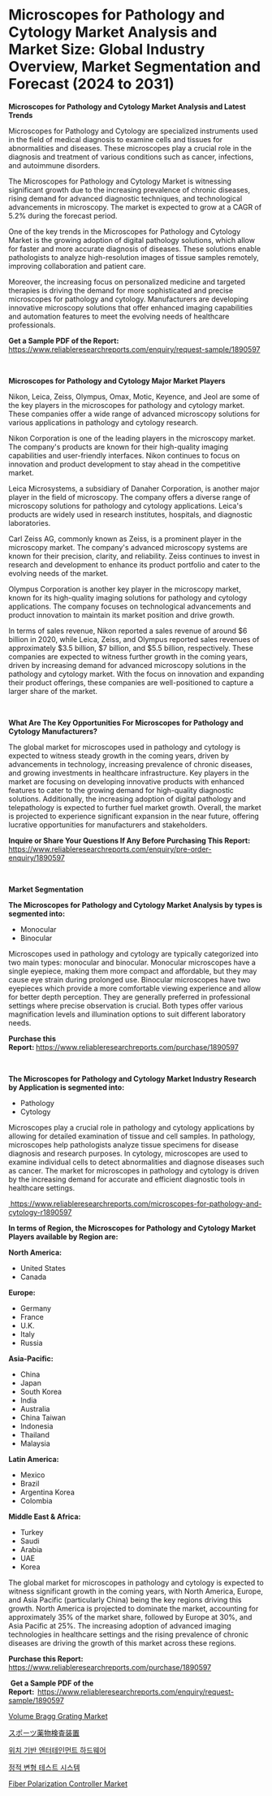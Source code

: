 <p><h1>Microscopes for Pathology and Cytology Market Analysis and Market Size: Global Industry Overview, Market Segmentation and Forecast (2024 to 2031)</h1></p><p><strong>Microscopes for Pathology and Cytology Market Analysis and Latest Trends</strong></p>
<p><p>Microscopes for Pathology and Cytology are specialized instruments used in the field of medical diagnosis to examine cells and tissues for abnormalities and diseases. These microscopes play a crucial role in the diagnosis and treatment of various conditions such as cancer, infections, and autoimmune disorders.</p><p>The Microscopes for Pathology and Cytology Market is witnessing significant growth due to the increasing prevalence of chronic diseases, rising demand for advanced diagnostic techniques, and technological advancements in microscopy. The market is expected to grow at a CAGR of 5.2% during the forecast period.</p><p>One of the key trends in the Microscopes for Pathology and Cytology Market is the growing adoption of digital pathology solutions, which allow for faster and more accurate diagnosis of diseases. These solutions enable pathologists to analyze high-resolution images of tissue samples remotely, improving collaboration and patient care.</p><p>Moreover, the increasing focus on personalized medicine and targeted therapies is driving the demand for more sophisticated and precise microscopes for pathology and cytology. Manufacturers are developing innovative microscopy solutions that offer enhanced imaging capabilities and automation features to meet the evolving needs of healthcare professionals.</p></p>
<p><strong>Get a Sample PDF of the Report:&nbsp;</strong> <a href="https://www.reliableresearchreports.com/enquiry/request-sample/1890597">https://www.reliableresearchreports.com/enquiry/request-sample/1890597</a></p>
<p>&nbsp;</p>
<p><strong>Microscopes for Pathology and Cytology Major Market Players</strong></p>
<p><p>Nikon, Leica, Zeiss, Olympus, Omax, Motic, Keyence, and Jeol are some of the key players in the microscopes for pathology and cytology market. These companies offer a wide range of advanced microscopy solutions for various applications in pathology and cytology research.</p><p>Nikon Corporation is one of the leading players in the microscopy market. The company's products are known for their high-quality imaging capabilities and user-friendly interfaces. Nikon continues to focus on innovation and product development to stay ahead in the competitive market.</p><p>Leica Microsystems, a subsidiary of Danaher Corporation, is another major player in the field of microscopy. The company offers a diverse range of microscopy solutions for pathology and cytology applications. Leica's products are widely used in research institutes, hospitals, and diagnostic laboratories.</p><p>Carl Zeiss AG, commonly known as Zeiss, is a prominent player in the microscopy market. The company's advanced microscopy systems are known for their precision, clarity, and reliability. Zeiss continues to invest in research and development to enhance its product portfolio and cater to the evolving needs of the market.</p><p>Olympus Corporation is another key player in the microscopy market, known for its high-quality imaging solutions for pathology and cytology applications. The company focuses on technological advancements and product innovation to maintain its market position and drive growth.</p><p>In terms of sales revenue, Nikon reported a sales revenue of around $6 billion in 2020, while Leica, Zeiss, and Olympus reported sales revenues of approximately $3.5 billion, $7 billion, and $5.5 billion, respectively. These companies are expected to witness further growth in the coming years, driven by increasing demand for advanced microscopy solutions in the pathology and cytology market. With the focus on innovation and expanding their product offerings, these companies are well-positioned to capture a larger share of the market.</p></p>
<p>&nbsp;</p>
<p><strong>What Are The Key Opportunities For Microscopes for Pathology and Cytology Manufacturers?</strong></p>
<p><p>The global market for microscopes used in pathology and cytology is expected to witness steady growth in the coming years, driven by advancements in technology, increasing prevalence of chronic diseases, and growing investments in healthcare infrastructure. Key players in the market are focusing on developing innovative products with enhanced features to cater to the growing demand for high-quality diagnostic solutions. Additionally, the increasing adoption of digital pathology and telepathology is expected to further fuel market growth. Overall, the market is projected to experience significant expansion in the near future, offering lucrative opportunities for manufacturers and stakeholders.</p></p>
<p><strong>Inquire or Share Your Questions If Any Before Purchasing This Report:</strong> <a href="https://www.reliableresearchreports.com/enquiry/pre-order-enquiry/1890597">https://www.reliableresearchreports.com/enquiry/pre-order-enquiry/1890597</a></p>
<p>&nbsp;</p>
<p><strong>Market Segmentation</strong></p>
<p><strong>The Microscopes for Pathology and Cytology Market Analysis by types is segmented into:</strong></p>
<p><ul><li>Monocular</li><li>Binocular</li></ul></p>
<p><p>Microscopes used in pathology and cytology are typically categorized into two main types: monocular and binocular. Monocular microscopes have a single eyepiece, making them more compact and affordable, but they may cause eye strain during prolonged use. Binocular microscopes have two eyepieces which provide a more comfortable viewing experience and allow for better depth perception. They are generally preferred in professional settings where precise observation is crucial. Both types offer various magnification levels and illumination options to suit different laboratory needs.</p></p>
<p><strong>Purchase this Report:&nbsp;</strong><a href="https://www.reliableresearchreports.com/purchase/1890597">https://www.reliableresearchreports.com/purchase/1890597</a></p>
<p>&nbsp;</p>
<p><strong>The Microscopes for Pathology and Cytology Market Industry Research by Application is segmented into:</strong></p>
<p><ul><li>Pathology</li><li>Cytology</li></ul></p>
<p><p>Microscopes play a crucial role in pathology and cytology applications by allowing for detailed examination of tissue and cell samples. In pathology, microscopes help pathologists analyze tissue specimens for disease diagnosis and research purposes. In cytology, microscopes are used to examine individual cells to detect abnormalities and diagnose diseases such as cancer. The market for microscopes in pathology and cytology is driven by the increasing demand for accurate and efficient diagnostic tools in healthcare settings.</p></p>
<p><a href="https://www.reliableresearchreports.com/microscopes-for-pathology-and-cytology-r1890597">&nbsp;https://www.reliableresearchreports.com/microscopes-for-pathology-and-cytology-r1890597</a></p>
<p><strong>In terms of Region, the Microscopes for Pathology and Cytology Market Players available by Region are:</strong></p>
<p>
    <p> <strong> North America: </strong>
        <ul>
            <li>United States</li>
            <li>Canada</li>
        </ul>
        </p> 
    <p> <strong> Europe: </strong>
        <ul>
            <li>Germany</li>
            <li>France</li>
            <li>U.K.</li>
            <li>Italy</li>
            <li>Russia</li>
        </ul>
        </p> 
    <p> <strong> Asia-Pacific: </strong>
        <ul>
            <li>China</li>
            <li>Japan</li>
            <li>South Korea</li>
            <li>India</li>
            <li>Australia</li>
            <li>China Taiwan</li>
            <li>Indonesia</li>
            <li>Thailand</li>
            <li>Malaysia</li>
        </ul>
        </p> 
    <p> <strong> Latin America: </strong>
        <ul>
            <li>Mexico</li>
            <li>Brazil</li>
            <li>Argentina Korea</li>
            <li>Colombia</li>
        </ul>
        </p> 
    <p> <strong> Middle East & Africa: </strong>
        <ul>
            <li>Turkey</li>
            <li>Saudi</li>
            <li>Arabia</li>
            <li>UAE</li>
            <li>Korea</li>
        </ul>
    </p>
    </p>
<p><p>The global market for microscopes in pathology and cytology is expected to witness significant growth in the coming years, with North America, Europe, and Asia Pacific (particularly China) being the key regions driving this growth. North America is projected to dominate the market, accounting for approximately 35% of the market share, followed by Europe at 30%, and Asia Pacific at 25%. The increasing adoption of advanced imaging technologies in healthcare settings and the rising prevalence of chronic diseases are driving the growth of this market across these regions.</p></p>
<p><strong>Purchase this Report: </strong><a href="https://www.reliableresearchreports.com/purchase/1890597">https://www.reliableresearchreports.com/purchase/1890597</a></p>
<p>&nbsp;<strong>Get a Sample PDF of the Report:&nbsp;&nbsp;</strong><a href="https://www.reliableresearchreports.com/enquiry/request-sample/1890597">https://www.reliableresearchreports.com/enquiry/request-sample/1890597</a></p>
<p><strong></strong></p>
<p><p><a href="https://github.com/brendafegmorris532/Market-Research-Report-List-1/blob/main/volume-bragg-grating-market.md">Volume Bragg Grating Market</a></p><p><a href="https://medium.com/@izaiahbartell/%E3%82%B9%E3%83%9D%E3%83%BC%E3%83%84%E3%83%89%E3%83%A9%E3%83%83%E3%82%B0%E6%A4%9C%E6%9F%BB%E3%83%87%E3%83%90%E3%82%A4%E3%82%B9%E5%B8%82%E5%A0%B4%E3%81%AE%E5%8B%95%E5%90%91%E3%81%A8%E6%88%90%E9%95%B7%E3%83%89%E3%83%A9%E3%82%A4%E3%83%90%E3%83%BC%E3%82%92%E5%88%86%E6%9E%90%E3%81%97-2024%E5%B9%B4%E3%81%8B%E3%82%892031%E5%B9%B4%E3%81%BE%E3%81%A7%E3%81%AE%E4%BA%88%E6%B8%AC%E3%82%92%E8%A1%8C%E3%81%86-2a7a68935ab7">スポーツ薬物検査装置</a></p><p><a href="https://medium.com/@dallasrrellwg/%EA%B8%80%EB%A1%9C%EB%B2%8C-%EC%9C%84%EC%B9%98%EA%B8%B0%EB%B0%98-%EC%97%94%ED%84%B0%ED%85%8C%EC%9D%B8%EB%A8%BC%ED%8A%B8-%ED%95%98%EB%93%9C%EC%9B%A8%EC%96%B4-%EC%8B%9C%EC%9E%A5-%EA%B7%9C%EB%AA%A8-%EB%B0%8F-%EC%A0%90%EC%9C%A0%EC%9C%A8-%EB%B6%84%EC%84%9D-%EC%A0%9C%ED%92%88-%EC%9C%A0%ED%98%95%EB%B3%84-%EC%A0%81%EC%9A%A9-%EB%B6%84%EC%95%BC%EB%B3%84-%EC%A7%80%EC%97%AD%EB%B3%84-%EC%98%88%EC%B8%A1-2024-2031-f37059cadddc">위치 기반 엔터테인먼트 하드웨어</a></p><p><a href="https://github.com/mdmazharulnwr786/Market-Research-Report-List-1/blob/main/6673555158405.md">정적 변형 테스트 시스템</a></p><p><a href="https://github.com/zcbxbnir25/Market-Research-Report-List-1/blob/main/fiber-polarization-controller-market.md">Fiber Polarization Controller Market</a></p></p>